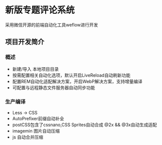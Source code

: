 # 新版专题评论系统
采用微信开源的前端自动化工具weflow进行开发

## 项目开发简介

### 概述
- 新建/导入 本地项目目录
- 按需配置相关自动化选项，默认开启LiveReload自动刷新功能
- 配置REM自动化适配解决方案，开启WebP解决方案，支持增量编译
- 可配置与远程静态文件服务器自动同步功能

### 生产编译
- Less -> CSS
- AutoPrefixer前缀自动补全
- postCSS包含了cssnano,CSS Sprites自动合成 @2x && @3x自动生成适配
- imagemin 图片自动压缩
- js 自动合并压缩
